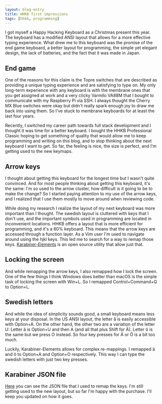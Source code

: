 ```yaml
---
layout: blog-entry
title: HHKB first impressions
tags: [hhkb, programming]
---
```

I got myself a Happy Hacking Keyboard as a Christmas present this year. The keyboard has a modified ANSI layout that allows for a more effective typing experience. What drew me to this keyboard was the promise of the end game keyboard, a better layout for programming, the simple yet elegant design, the lack of batteries, and the fact that it was made in Japan.

## End game

One of the reasons for this claim is the Topre switches that are described as providing a unique typing experience and are satisfying to type on. My only long-term experience with any keyboard is with the membrane ones that you get assigned at work and a very clicky Varmilo VA88M that I bought to communicate with my Raspberry Pi via SSH. I always thought the Cherry MX Blue switches were okay but didn't really spark enough joy to draw me back into using them. So I've stuck to membrane keyboards for at least the last four years.

Recently, I switched my career path towards full stack development and I thought it was time for a better keyboard. I bought the HHKB Professional Classic hoping to get something of quality that would allow me to keep programming and writing on this blog, and to stop thinking about the next keyboard I want to get. So far, the feeling is nice, the size is perfect, and I'm getting used to the new keymaps.

## Arrow keys

I thought about getting this keyboard for the longest time but I wasn't quite convinced. And for most people thinking about getting this keyboard, it's the same: I'm so used to the arrow cluster, how difficult is it going to be to make the change? So I started paying attention to my use of the arrow keys, and I realized that I use them mostly to move around when reviewing code.

While doing my research I realize the layout of my next keyboard was more important than I thought. The swedish layout is cluttered with keys that I don't use, and the important symbols used in programming are located in inconvenient locations. HHKB offers a layout that is more efficient for programming, and it's a 60% keyboard. This means that the arrow keys are accessed through a function layer. As a Vim user I'm used to navigate around using the hjkl keys. This led me to search for a way to remap those keys. [Karabiner-Elements](https://github.com/pqrs-org/Karabiner-Elements) is an open source utility that allow just that.

## Locking the screen

And while remapping the arrow keys, I also remapped how I lock the screen. One of the few things I think Windows does better than macOS is the simple task of locking the screen with Win+L. So I remapped Control+Command+Q to Option+L.

## Swedish letters

And while the idea of simplicity sounds good, a small keyboard means less keys at your disposal. In the US ANSI layout, the  letter å is easily accessible with Option+A. On the other hand, the other two are a variation of the letter U: Letter ä is Option+U and then A (and all that plus Shift for Ä). Letter ö is the same but we press O instead. So four key presses for Ä or Ö is a bit too much.

Luckily, Karabiner-Elements allows for complex re-mappings. I remapped ä and ö to Option+A and Option+O respectively. This way I can type the swedish letters with just two key presses.

## Karabiner JSON file

[Here](https://gist.github.com/s-estay/3eeb1e6e1ee8ff71b029acc32ad05b1b) you can see the JSON file that I used to remap the keys. I'm still getting used to the new layout, but so far I'm happy with the purchase. I'll keep you updated on how it goes.
